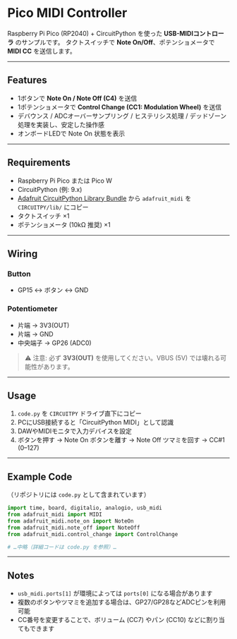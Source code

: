 # Pico MIDI Controller

Raspberry Pi Pico (RP2040) + CircuitPython を使った **USB-MIDIコントローラ** のサンプルです。
タクトスイッチで **Note On/Off**、ポテンショメータで **MIDI CC** を送信します。

---

## Features

* 1ボタンで **Note On / Note Off (C4)** を送信
* 1ポテンショメータで **Control Change (CC1: Modulation Wheel)** を送信
* デバウンス / ADCオーバーサンプリング / ヒステリシス処理 / デッドゾーン処理を実装し、安定した操作感
* オンボードLEDで Note On 状態を表示

---

## Requirements

* Raspberry Pi Pico または Pico W
* CircuitPython (例: 9.x)
* [Adafruit CircuitPython Library Bundle](https://circuitpython.org/libraries) から
  `adafruit_midi` を `CIRCUITPY/lib/` にコピー
* タクトスイッチ ×1
* ポテンショメータ (10kΩ 推奨) ×1

---

## Wiring

### Button

* GP15 ↔ ボタン ↔ GND

### Potentiometer

* 片端 → 3V3(OUT)
* 片端 → GND
* 中央端子 → GP26 (ADC0)

> ⚠️ 注意: 必ず **3V3(OUT)** を使用してください。VBUS (5V) では壊れる可能性があります。

---

## Usage

1. `code.py` を `CIRCUITPY` ドライブ直下にコピー
2. PCにUSB接続すると「CircuitPython MIDI」として認識
3. DAWやMIDIモニタで入力デバイスを設定
4. ボタンを押す → Note On
   ボタンを離す → Note Off
   ツマミを回す → CC#1 (0–127)

---

## Example Code

（リポジトリには `code.py` として含まれています）

```python
import time, board, digitalio, analogio, usb_midi
from adafruit_midi import MIDI
from adafruit_midi.note_on import NoteOn
from adafruit_midi.note_off import NoteOff
from adafruit_midi.control_change import ControlChange

# …中略（詳細コードは code.py を参照）…
```

---

## Notes

* `usb_midi.ports[1]` が環境によっては `ports[0]` になる場合があります
* 複数のボタンやツマミを追加する場合は、GP27/GP28などADCピンを利用可能
* CC番号を変更することで、ボリューム (CC7) やパン (CC10) などに割り当てもできます